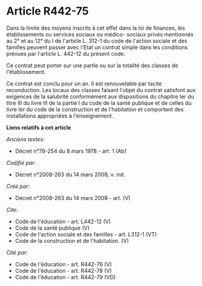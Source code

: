 # Article R442-75

Dans la limite des moyens inscrits à cet effet dans la loi de finances, les établissements ou services sociaux ou médico-
sociaux privés mentionnés au 2° et au 12° du I de l'article L. 312-1 du code de l'action sociale et des familles peuvent
passer avec l'Etat un contrat simple dans les conditions prévues par l'article L. 442-12 du présent code. 

Ce contrat peut porter sur une partie ou sur la totalité des classes de l'établissement. 

Ce contrat est conclu pour un an. Il est renouvelable par tacite reconduction. Les locaux des classes faisant l'objet du
contrat satisfont aux exigences de la salubrité conformément aux dispositions du chapitre Ier du titre III du livre III de la
partie I du code de la santé publique et de celles du livre Ier du code de la construction et de l'habitation et comportent
des installations appropriées à l'enseignement.

**Liens relatifs à cet article**

_Anciens textes_:

  - Décret n°78-254 du 8 mars 1978 - art. 1 (Ab)

_Codifié par_:

  - Décret n°2008-263 du 14 mars 2008, v. init.

_Créé par_:

  - Décret n°2008-263 du 14 mars 2008 - art. (V)

_Cite_:

  - Code de l'éducation - art. L442-12 (V)
  - Code de la santé publique (V)
  - Code de l'action sociale et des familles - art. L312-1 (VT)
  - Code de la construction et de l'habitation. (V)

_Cité par_:

  - Code de l'éducation - art. R442-76 (V)
  - Code de l'éducation - art. R442-78 (V)
  - Code de l'éducation - art. R442-79 (VD)
